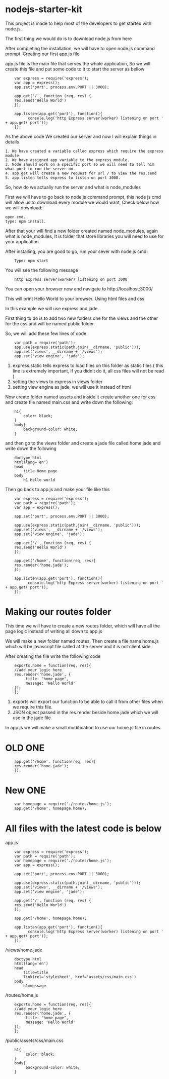 # nodejs-starter-kit

This project is made to help most of the developers to get started with node.js.

The first thing we would do is to download node.js from here

After completing the installation, we will have to open node.js command prompt.
Creating our first app.js file

app.js file is the main file that serves the whole application, So we will create this file and put some code to it to start the server as bellow

		var express = require('express');
		var app = express();
		app.set('port', process.env.PORT || 3000);

		app.get('/', function (req, res) {
  		res.send('Hello World')
		});

		app.listen(app.get('port'), function(){    
    		  console.log('http Express server(worker) listening on port ' + app.get('port'));
		});

As the above code We created our server and now I will explain things in details

    1. We have created a variable called express which require the express module
    2. We have assigned app variable to the express module.
    3. Node should work on a specific port so we will need to tell him what port to run the server on.
    4. app.get will create a new request for url / to view the res.send
    5. app.listen tells express to listen on port 3000.

So, how do we actually run the server and what is node_modules

First we will have to go back to node.js command prompt, this node js cmd will allow us to download every module we would want, Check below how we will download:

    open cmd.
    type: npm install.

After that your will find a new folder created named node_modules, again what is node_modules, It is folder that store libraries you will need to use for your application.

After installing, you are good to go, run your sever with node.js cmd:

		Type: npm start

You will see the following message

		http Express server(worker) listening on port 3000

You can open your browser now and navigate to http://localhost:3000/

This will print Hello World to your browser.
Using html files and css

In this example we will use express and jade.

First thing to do is to add two new folders one for the views and the other for the css and will be named public folder.

So, we will add these few lines of code

		var path = require('path');
		app.use(express.static(path.join(__dirname, 'public')));
		app.set('views', __dirname + '/views');
		app.set('view engine', 'jade');

1. express.static tells express to load files on this folder as static files ( this line is extremely important, If you didn’t do it, all css files will not be read )
2. setting the views to express in views folder
3. setting view engine as jade, we will use it instead of html

Now create folder named assets and inside it create another one for css and create file named main.css and write down the following:

		h1{
			color: black;
		}
		body{
			background-color: white;
		}

and then go to the views folder and create a jade file called home.jade and write down the following

		doctype html
		html(lang='en')
  		head
    		title Home page
  		body
    		h1 Hello world

Then go back to app.js and make your file like this

		var express = require('express');
		var path = require('path');
		var app = express();

		app.set('port', process.env.PORT || 3000);
		
		app.use(express.static(path.join(__dirname, 'public')));
		app.set('views', __dirname + '/views');
		app.set('view engine', 'jade');
		
		app.get('/', function (req, res) {
  		res.send('Hello World')
		});

		app.get('/home', function(req, res){
  		res.render('home.jade');
		});

		app.listen(app.get('port'), function(){    
		      console.log('http Express server(worker) listening on port ' + app.get('port'));
		});

# Making our routes folder

This time we will have to create a new routes folder, which will have all the page logic instead of writing all down to app.js

We will make a new folder named routes, Then create a file name home.js which will be javascript file called at the server and it is not client side

After creating the file write the following code

		exports.home = function(req, res){
		//add your logic here
 		res.render('home.jade', {
		     title: "home page",
		     message: 'Hello World'
 		});
		};

1. exports will export our function to be able to call it from other files when we require this file.
2. JSON object passed in the res.render beside home.jade which we will use in the jade file

In app.js we will make a small modification to use our home.js file in routes

# OLD ONE

		app.get('/home', function(req, res){
  		res.render('home.jade');
		});

# New ONE

		var homepage = require('./routes/home.js');
		app.get('/home', homepage.home);

# All files with the latest code is below

app.js

		var express = require('express');
		var path = require('path');
		var homepage = require('./routes/home.js');
		var app = express();

		app.set('port', process.env.PORT || 3000);

		app.use(express.static(path.join(__dirname, 'public')));
		app.set('views', __dirname + '/views');
		app.set('view engine', 'jade');

		app.get('/', function (req, res) {
  		res.send('Hello World')
		});

		app.get('/home', homepage.home);

		app.listen(app.get('port'), function(){    
    		  console.log('http Express server(worker) listening on port ' + app.get('port'));
		});

/views/home.jade

		doctype html
		html(lang='en')
  		head
    		title=title
    		link(rel='stylesheet', href='assets/css/main.css')
  		body
    		h1=message
		
/routes/home.js

		exports.home = function(req, res){
		//add your logic here
 		res.render('home.jade', {
		     title: "home page",
		     message: 'Hello World'
 		});
		};
	
/public/assets/css/main.css

		h1{
		     color: black;
		}
		body{
		     background-color: white;
		}

